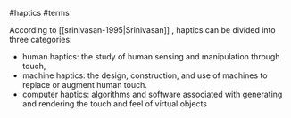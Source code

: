 #haptics #terms 

According to [[srinivasan-1995|Srinivasan]] , haptics can be divided into three categories: 

- human haptics: the study of human sensing and manipulation through touch,
- machine haptics: the design, construction, and use of machines to replace or augment human touch.
- computer haptics: algorithms and software associated with generating and rendering the touch and feel of virtual objects